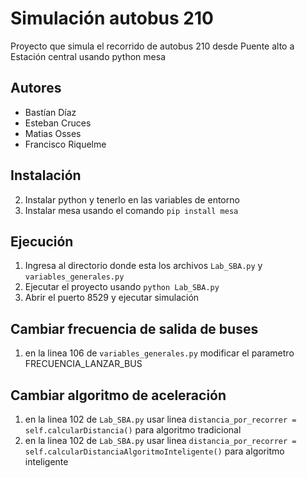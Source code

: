 # Simulación autobus 210

Proyecto que simula el recorrido de autobus 210 desde Puente alto a Estación central usando python mesa

## Autores
- Bastían Díaz
- Esteban Cruces
- Matias Osses
- Francisco Riquelme

## Instalación
2. Instalar python y tenerlo en las variables de entorno
3. Instalar mesa usando el comando `pip install mesa`


## Ejecución
1. Ingresa al directorio donde esta los archivos `Lab_SBA.py` y `variables_generales.py`
2. Ejecutar el proyecto usando `python Lab_SBA.py`
3. Abrir el puerto 8529 y ejecutar simulación

## Cambiar frecuencia de salida de buses
1. en la linea 106 de `variables_generales.py` modificar el parametro FRECUENCIA_LANZAR_BUS

## Cambiar algoritmo de aceleración
1. en la linea 102 de `Lab_SBA.py` usar linea `distancia_por_recorrer = self.calcularDistancia()` para algoritmo tradicional
2. en la linea 102 de `Lab_SBA.py` usar linea `distancia_por_recorrer = self.calcularDistanciaAlgoritmoInteligente()` para algoritmo inteligente
